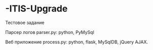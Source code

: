 # -ITIS-Upgrade
 Тестовое задание
 
 Парсер логов parser.py: python, PyMySql
 
 Веб приложение process.py: python, flask, MySqlDB, jQuery AJAX.
